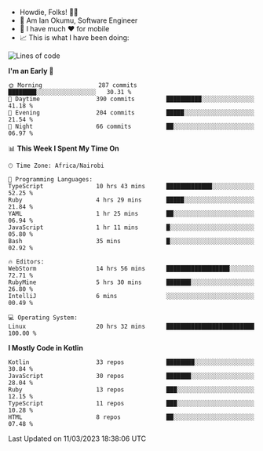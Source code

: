 
* Howdie, Folks! 👋🤓
* 🤪 Am Ian Okumu, Software Engineer
* 📱 I have much ❤️ for mobile
* 📈 This is what I have been doing:
  
<!-- <a href="https://otsembo.github.io/OtsemboPortfolio/" style="margin-right:.5%; margin-top=.5%;">
  <img align="center" src="https://github-readme-stats.vercel.app/api/top-langs/?username=otsembo&layout=compact" />
</a> -->

<!--START_SECTION:waka-->
![Lines of code](https://img.shields.io/badge/From%20Hello%20World%20I%27ve%20Written-3.4%20million%20lines%20of%20code-blue)

**I'm an Early 🐤** 

```text
🌞 Morning                287 commits         ████████░░░░░░░░░░░░░░░░░   30.31 % 
🌆 Daytime                390 commits         ██████████░░░░░░░░░░░░░░░   41.18 % 
🌃 Evening                204 commits         █████░░░░░░░░░░░░░░░░░░░░   21.54 % 
🌙 Night                  66 commits          ██░░░░░░░░░░░░░░░░░░░░░░░   06.97 % 
```


📊 **This Week I Spent My Time On** 

```text
🕑︎ Time Zone: Africa/Nairobi

💬 Programming Languages: 
TypeScript               10 hrs 43 mins      █████████████░░░░░░░░░░░░   52.25 % 
Ruby                     4 hrs 29 mins       █████░░░░░░░░░░░░░░░░░░░░   21.84 % 
YAML                     1 hr 25 mins        ██░░░░░░░░░░░░░░░░░░░░░░░   06.94 % 
JavaScript               1 hr 11 mins        █░░░░░░░░░░░░░░░░░░░░░░░░   05.80 % 
Bash                     35 mins             █░░░░░░░░░░░░░░░░░░░░░░░░   02.92 % 

🔥 Editors: 
WebStorm                 14 hrs 56 mins      ██████████████████░░░░░░░   72.71 % 
RubyMine                 5 hrs 30 mins       ███████░░░░░░░░░░░░░░░░░░   26.80 % 
IntelliJ                 6 mins              ░░░░░░░░░░░░░░░░░░░░░░░░░   00.49 % 

💻 Operating System: 
Linux                    20 hrs 32 mins      █████████████████████████   100.00 % 
```

**I Mostly Code in Kotlin** 

```text
Kotlin                   33 repos            ████████░░░░░░░░░░░░░░░░░   30.84 % 
JavaScript               30 repos            ███████░░░░░░░░░░░░░░░░░░   28.04 % 
Ruby                     13 repos            ███░░░░░░░░░░░░░░░░░░░░░░   12.15 % 
TypeScript               11 repos            ███░░░░░░░░░░░░░░░░░░░░░░   10.28 % 
HTML                     8 repos             ██░░░░░░░░░░░░░░░░░░░░░░░   07.48 % 
```




 Last Updated on 11/03/2023 18:38:06 UTC
<!--END_SECTION:waka-->

<br />
<br />
<br />
<br />
<br />
  
  </div>
<!---
otsembo/otsembo is a ✨ special ✨ repository because its `README.md` (this file) appears on your GitHub profile.
You can click the Preview link to take a look at your changes.
--->
